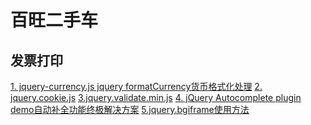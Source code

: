 # 百旺二手车

## 发票打印 
[1. jquery-currency.js  jquery formatCurrency货币格式化处理]()
[2. jquery.cookie.js](https://github.com/jquery-validation/jquery-validation)
[3.jquery.validate.min.js](https://github.com/jquery-validation/jquery-validation)
[4. jQuery Autocomplete plugin](http://jqueryui.com/autocomplete/) [demo自动补全功能终极解决方案](https://blog.csdn.net/flyingdream123/article/details/81197374)
[5.jquery.bgiframe使用方法](https://jucelin.com/jquery-bgiframe.html)
